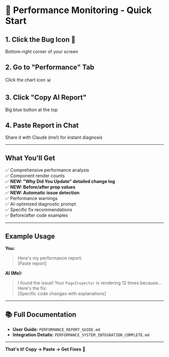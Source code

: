 # 🚀 Performance Monitoring - Quick Start

## 1. Click the Bug Icon 🐛
Bottom-right corner of your screen

## 2. Go to "Performance" Tab
Click the chart icon 📊

## 3. Click "Copy AI Report" 
Big blue button at the top

## 4. Paste Report in Chat
Share it with Claude (me!) for instant diagnosis

---

## What You'll Get

✅ Comprehensive performance analysis  
✅ Component render counts  
✅ **NEW: "Why Did You Update" detailed change log**  
✅ **NEW: Before/after prop values**  
✅ **NEW: Automatic issue detection**  
✅ Performance warnings  
✅ AI-optimized diagnostic prompt  
✅ Specific fix recommendations  
✅ Before/after code examples  

---

## Example Usage

**You:**
> Here's my performance report:  
> [Paste report]

**AI (Me):**
> I found the issue! Your `PageInspector` is rendering 12 times because...  
> Here's the fix:  
> [Specific code changes with explanations]

---

## 📚 Full Documentation

- **User Guide:** `PERFORMANCE_REPORT_GUIDE.md`
- **Integration Details:** `PERFORMANCE_SYSTEM_INTEGRATION_COMPLETE.md`

---

**That's it! Copy → Paste → Get Fixes** 🎉

